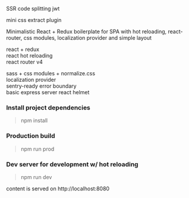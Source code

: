 SSR
code splitting
jwt

mini css extract plugin


Minimalistic React + Redux boilerplate for SPA with hot reloading, react-router, css modules, localization provider and simple layout  

  
react + redux  
react hot reloading  
react router v4  
  
sass + css modules + normalize.css  
localization provider  
sentry-ready error boundary  
basic express server
react helmet

  
### Install project dependencies  
> npm install  
  
### Production build  
> npm run prod  
  
### Dev server for development w/ hot reloading  
> npm run dev  

content is served on http://localhost:8080
